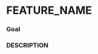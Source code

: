 <!-- Add a name to your PR below -->
# FEATURE_NAME

### Goal
<!-- What is the goal of this Pull request -->
<!-- What do you want to achieve? -->


### DESCRIPTION

<!-- Enter a short description here -->
<!-- Link to issues in case it fixes an issue -->


